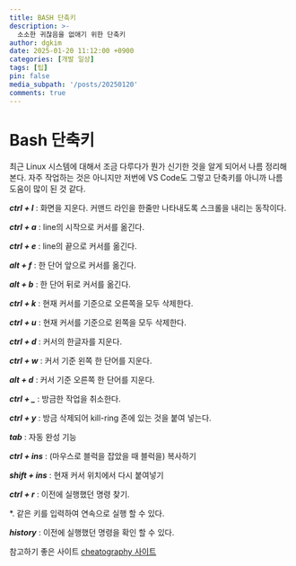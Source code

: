 ```yaml
---
title: BASH 단축키
description: >-
  소소한 귀찮음을 없애기 위한 단축키
author: dgkim
date: 2025-01-20 11:12:00 +0900
categories: [개발 일상]
tags: [팁]
pin: false
media_subpath: '/posts/20250120'
comments: true
---
```

# Bash 단축키
 최근 Linux 시스템에 대해서 조금 다루다가 뭔가 신기한 것을 알게 되어서 나름
정리해본다. 자주 작업하는 것은 아니지만 저번에 VS Code도 그렇고 단축키를
아니까 나름 도움이 많이 된 것 같다.

***ctrl + l*** : 화면을 지운다. 커맨드 라인을 한줄만 나타내도록 
스크롤을 내리는 동작이다.

***ctrl + a*** : line의 시작으로 커서를 옮긴다.

***ctrl + e*** : line의 끝으로 커서를 옮긴다.

***alt + f*** : 한 단어 앞으로 커서를 옮긴다.

***alt + b*** : 한 단어 뒤로 커서를 옮긴다.

***ctrl + k*** : 현재 커서를 기준으로 오른쪽을 모두 삭제한다.

***ctrl + u*** : 현재 커서를 기준으로 왼쪽을 모두 삭제한다.

***ctrl + d*** : 커서의 한글자를 지운다.

***ctrl + w*** : 커서 기준 왼쪽 한 단어를 지운다.

***alt + d*** : 커서 기준 오른쪽 한 단어를 지운다.

***ctrl + _*** : 방금한 작업을 취소한다.

***ctrl + y*** : 방금 삭제되어 kill-ring 존에 있는 것을 붙여 넣는다.

***tab*** : 자동 완성 기능

***ctrl + ins*** : (마우스로 블럭을 잡았을 때 블럭을) 복사하기

***shift + ins*** : 현재 커서 위치에서 다시 붙여넣기

***ctrl + r*** : 이전에 실행했던 명령 찾기. 

*. 같은 키를 입력하여 연속으로 실행 할 수 있다.

***history*** : 이전에 실행했던 명령을 확인 할 수 있다.

참고하기 좋은 사이트 [cheatography 사이트](https://cheatography.com/explore/popular/)
